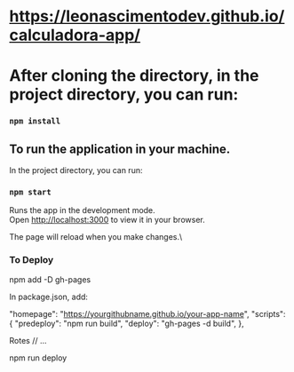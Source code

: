 # https://leonascimentodev.github.io/calculadora-app/

# After cloning the directory, in the project directory, you can run:

### `npm install`

## To run the application in your machine.

In the project directory, you can run:

### `npm start`

Runs the app in the development mode.\
Open [http://localhost:3000](http://localhost:3000) to view it in your browser.

The page will reload when you make changes.\

### To Deploy

npm add -D gh-pages

In package.json, add:

"homepage": "https://yourgithubname.github.io/your-app-name",
"scripts": {
  "predeploy": "npm run build",
  "deploy": "gh-pages -d build",
},

Rotes
<BrowserRouter basename={process.env.PUBLIC_URL}>
// ...
</BrowserRouter> 

npm run deploy